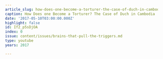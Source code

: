 ```yaml
---
article_slug: how-does-one-become-a-torturer-the-case-of-duch-in-cambodia
caption: How Does one Become a Torturer? The Case of Duch in Cambodia
date: '2017-05-10T03:00:00.000Z'
highlight: false
id: If2_p5sDjOA
index: 0
issue: content/issues/brains-that-pull-the-triggers.md
type: youtube
years: 2017

---
```

